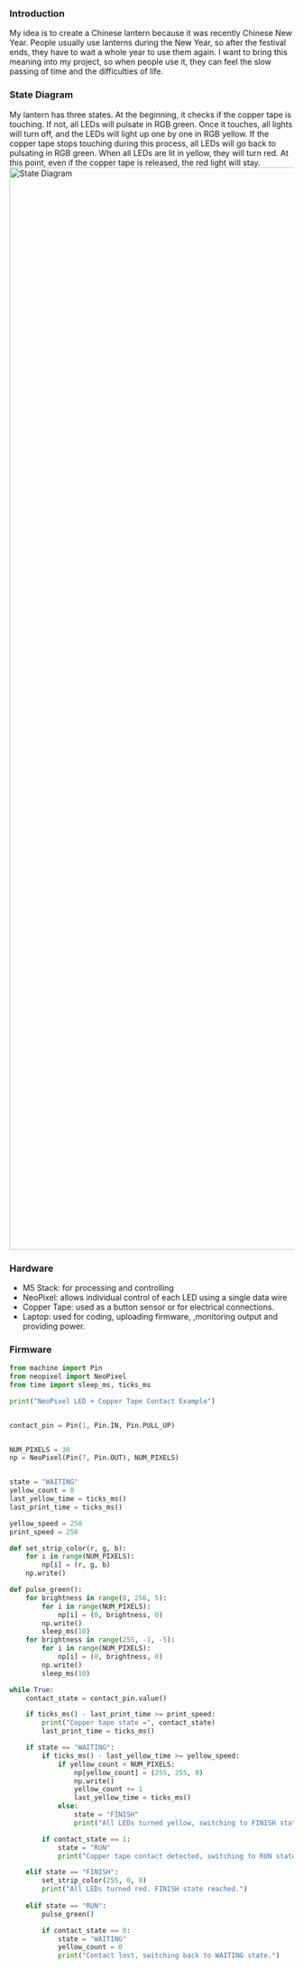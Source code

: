### Introduction

My idea is to create a Chinese lantern because it was recently Chinese New Year. People usually use lanterns during the New Year, so after the festival ends, they have to wait a whole year to use them again. I want to bring this meaning into my project, so when people use it, they can feel the slow passing of time and the difficulties of life.

### State Diagram

My lantern has three states. At the beginning, it checks if the copper tape is touching. If not, all LEDs will pulsate in RGB green. Once it touches, all lights will turn off, and the LEDs will light up one by one in RGB yellow. If the copper tape stops touching during this process, all LEDs will go back to pulsating in RGB green. When all LEDs are lit in yellow, they will turn red. At this point, even if the copper tape is released, the red light will stay.
<img width="1920" alt="State Diagram" src="https://github.com/user-attachments/assets/d37b1776-1ba0-4dfb-9622-5ce1388e998a" />


### Hardware
* M5 Stack: for processing and controlling
* NeoPixel: allows individual control of each LED using a single data wire
* Copper Tape: used as a button sensor or for electrical connections.
* Laptop: used for coding, uploading firmware, ,monitoring output and providing power.

### Firmware

``` Python 
from machine import Pin
from neopixel import NeoPixel
from time import sleep_ms, ticks_ms

print("NeoPixel LED + Copper Tape Contact Example")


contact_pin = Pin(1, Pin.IN, Pin.PULL_UP) 


NUM_PIXELS = 30  
np = NeoPixel(Pin(7, Pin.OUT), NUM_PIXELS)


state = "WAITING"
yellow_count = 0  
last_yellow_time = ticks_ms()   
last_print_time = ticks_ms()  

yellow_speed = 250  
print_speed = 250  

def set_strip_color(r, g, b):
    for i in range(NUM_PIXELS):
        np[i] = (r, g, b)
    np.write()

def pulse_green():
    for brightness in range(0, 256, 5): 
        for i in range(NUM_PIXELS):
            np[i] = (0, brightness, 0)
        np.write()
        sleep_ms(10)
    for brightness in range(255, -1, -5): 
        for i in range(NUM_PIXELS):
            np[i] = (0, brightness, 0)
        np.write()
        sleep_ms(10)

while True:
    contact_state = contact_pin.value()  

    if ticks_ms() - last_print_time >= print_speed:
        print("Copper tape state =", contact_state)
        last_print_time = ticks_ms()

    if state == "WAITING":
        if ticks_ms() - last_yellow_time >= yellow_speed:
            if yellow_count < NUM_PIXELS:
                np[yellow_count] = (255, 255, 0)  
                np.write()
                yellow_count += 1
                last_yellow_time = ticks_ms()
            else:
                state = "FINISH"
                print("All LEDs turned yellow, switching to FINISH state.")

        if contact_state == 1: 
            state = "RUN"
            print("Copper tape contact detected, switching to RUN state.")

    elif state == "FINISH":
        set_strip_color(255, 0, 0) 
        print("All LEDs turned red. FINISH state reached.")
    
    elif state == "RUN":
        pulse_green() 

        if contact_state == 0:  
            state = "WAITING"
            yellow_count = 0  
            print("Contact lost, switching back to WAITING state.")
```



